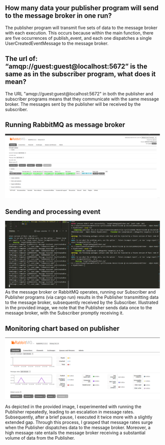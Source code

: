 ## How many data your publisher program will send to the message broker in one run? 
The publisher program will transmit five sets of data to the message broker with each execution. This occurs because within the main function, there are five occurrences of publish_event, and each one dispatches a single UserCreatedEventMessage to the message broker.

## The url of: “amqp://guest:guest@localhost:5672” is the same as in the subscriber program, what does it mean?
The URL "amqp://guest:guest@localhost:5672" in both the publisher and subscriber programs means that they communicate with the same message broker. The messages sent by the publisher will be received by the subscriber.

## Running RabbitMQ as message broker
![alt text](image.png)

## Sending and processing event 
![alt text](image-1.png)
As the message broker or RabbitMQ operates, running our Subscriber and Publisher programs (via cargo run) results in the Publisher transmitting data to the message broker, subsequently received by the Subscriber. Illustrated in the provided image, we note that the Publisher sends data once to the message broker, with the Subscriber promptly receiving it.

## Monitoring chart based on publisher
![alt text](image-2.png)

 As depicted in the provided image, I experimented with running the Publisher repeatedly, leading to an escalation in message rates. Subsequently, after a brief pause, I executed it twice more with a slightly extended gap. Through this process, I grasped that message rates surge when the Publisher dispatches data to the message broker. Moreover, a high message rate entails the message broker receiving a substantial volume of data from the Publisher.